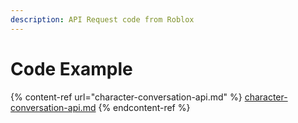```yaml
---
description: API Request code from Roblox
---
```


# Code Example

{% content-ref url="character-conversation-api.md" %}
[character-conversation-api.md](character-conversation-api.md)
{% endcontent-ref %}
